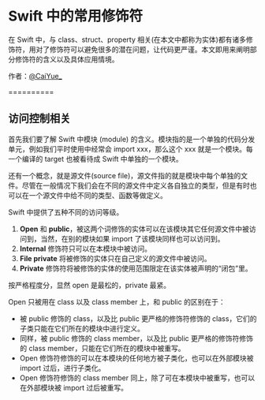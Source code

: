 # Swift 中的常用修饰符

在 Swift 中，与 class、struct、property 相关(在本文中都称为实体)都有诸多修饰符，用对了修饰符可以避免很多的潜在问题，让代码更严谨。本文即用来阐明部分修饰符的含义以及具体应用情境。

作者：[@CaiYue_](http://weibo.com/caiyue233)

==========

## 访问控制相关

首先我们要了解 Swift 中模块 (module) 的含义。模块指的是一个单独的代码分发单元，例如我们平时使用中经常会 import xxx，那么这个 xxx 就是一个模块。每一个编译的 target 也被看待成 Swift 中单独的一个模块。

还有一个概念，就是源文件(source file)，源文件指的就是模块中每个单独的文件。尽管在一般情况下我们会在不同的源文件中定义各自独立的类型，但是有时也可以在一个源文件中给不同的类型、函数等做定义。

Swift 中提供了五种不同的访问等级。

1. **Open** 和 **public**，被这两个词修饰的实体可以在该模块其它任何源文件中被访问到，当然，在别的模块如果 import 了该模块同样也可以访问到。
2. **Internal** 修饰符只可以在本模块中被访问。
3. **File private** 将被修饰的实体只在自己定义的源文件中被访问。
4. **Private** 修饰符将被修饰的实体的使用范围限定在该实体被声明的“闭包”里。

按严格程度分，显然 open 是最松的，private 最紧。

Open 只被用在 class 以及 class member 上，和 public 的区别在于：
- 被 public 修饰的 class，以及比 public 更严格的修饰符修饰的 class，它们的子类只能在它们所在的模块中进行定义。
- 同样，被 public 修饰的 class member，以及比 public 更严格的修饰符修饰的 class member，只能在它们所在的模块中被重写。
- Open 修饰符修饰的可以在本模块的任何地方被子类化，也可以在外部模块被 import 过后，进行子类化。
- Open 修饰符修饰的 class member 同上，除了可在本模块中被重写，也可以在外部模块被 import 过后被重写。






